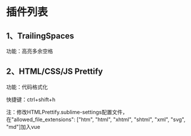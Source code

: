 <h1>插件列表</h1>
<!--  -->
<h2>1、TrailingSpaces</h2>
<p>功能：高亮多余空格</p>
<!--  -->
<h2>2、HTML/CSS/JS Prettify</h2>
<p>功能：代码格式化</p>
<p>快捷键：ctrl+shift+h</p>
<p>注：修改HTMLPrettify.sublime-settings配置文件，在"allowed_file_extensions": ["htm", "html", "xhtml", "shtml", "xml", "svg", "md"]加入vue</p>